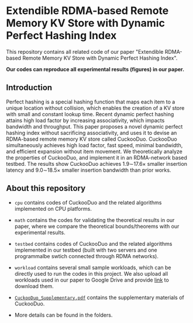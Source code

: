 # Extendible RDMA-based Remote Memory KV Store with Dynamic Perfect Hashing Index

This repository contains all related code of our paper "Extendible RDMA-based Remote Memory KV Store with Dynamic Perfect Hashing Index". 

**Our codes can reproduce all experimental results (figures) in our paper.**

## Introduction

Perfect hashing is a special hashing function that maps each item to a unique location without collision, which enables the creation of a KV store with small and constant lookup time. Recent dynamic perfect hashing attains high load factor by increasing associativity, which impacts bandwidth and throughput. This paper proposes a novel dynamic perfect hashing index without sacrificing associativity, and uses it to devise an RDMA-based remote memory KV store called CuckooDuo. CuckooDuo simultaneously achieves high load factor, fast speed, minimal bandwidth, and efficient expansion without item movement. We theoretically analyze the properties of CuckooDuo, and implement it in an RDMA-network based testbed. The results show CuckooDuo achieves 1.9∼17.6× smaller insertion latency and 9.0∼18.5× smaller insertion bandwidth than prior works.

## About this repository

* `cpu` contains codes of CuckooDuo and the related algorithms implemented on CPU platforms. 

* `math` contains the codes for validating the theoretical results in our paper, where we compare the theoretical bounds/theorems with our experimental results.

* `testbed` contains codes of CuckooDuo and the related algorithms implemented in our testbed (built with two servers and one programmalbe swtich connected through RDMA networks).

* `workload` contains several small sample workloads, which can be directly used to run the codes in this project. We also upload all workloads used in our paper to Google Drive and provide [link](https://drive.google.com/file/d/1ZUKmtoi40vPkr0qxi1syRrciAjZJrYDu/view?usp=sharing) to download them.

* [`CuckooDuo_Supplementary.pdf`](https://github.com/CuckooDuo/CuckooDuo/blob/main/CuckooDuo_Supplementary.pdf) contains the supplementary materials of CuckooDuo.

* More details can be found in the folders.
